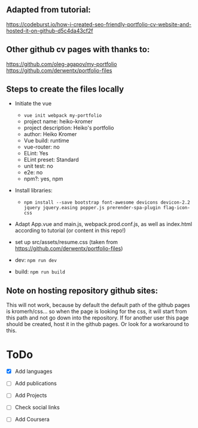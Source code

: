 ## Adapted from tutorial:
https://codeburst.io/how-i-created-seo-friendly-portfolio-cv-website-and-hosted-it-on-github-d5c4da43cf2f

## Other github cv pages with thanks to:
https://github.com/oleg-agapov/my-portfolio
https://github.com/derwentx/portfolio-files

## Steps to create the files locally
- Initiate the vue
  - `vue init webpack my-portfolio`
  - project name: heiko-kromer
  - project description: Heiko's portfolio
  - author: Heiko Kromer
  - Vue build: runtime
  - vue-router: no
  - ELint: Yes
  - ELint preset: Standard
  - unit test: no
  - e2e: no
  - npm?: yes, npm


- Install libraries:
  - `npm install --save bootstrap font-awesome devicons devicon-2.2 jquery jquery.easing popper.js prerender-spa-plugin flag-icon-css`

- Adapt App.vue and main.js, webpack.prod.conf.js, as well as index.html according to tutorial (or content in this repo!)

- set up src/assets/resume.css (taken from https://github.com/derwentx/portfolio-files)

- dev: `npm run dev`
- build: `npm run build`

## Note on hosting repository github sites:

This will not work, because by default the default path of the github pages is kromerh/css... so when the page is looking for the css, it will start from this path and not go down into the repository. If for another user this page should be created, host it in the github pages. Or look for a workaround to this.

# ToDo

- [x] Add languages
- [ ] Add publications
- [ ] Add Projects
- [ ] Check social links
- [ ] Add Coursera

